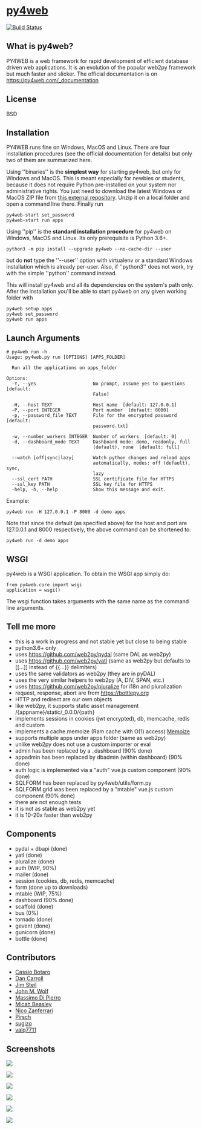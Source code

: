 # [py4web](http://py4web.com)


[![Build Status](https://img.shields.io/travis/web2py/py4web/master.svg?style=flat-square&label=Travis-CI)](https://travis-ci.org/web2py/py4web)

## What is py4web?
PY4WEB is a web framework for rapid development of efficient database driven web applications. It is an evolution of the popular web2py framework but much faster and slicker. The official documentation is on https://py4web.com/_documentation

## License

BSD

## Installation

PY4WEB runs fine on Windows, MacOS and Linux. There are four installation procedures (see the official documentation for details) but only two of them are summarized here.

Using ''binaries'' is the **simplest way** for starting py4web, but only for Windows and MacOS. This is meant especially for newbies or students, because it does not require Python pre-installed on your system nor administrative rights. You just need to download the latest Windows or MacOS ZIP file from [this external repository](https://github.com/nicozanf/py4web-pyinstaller). Unzip it on a local folder and open a command line there. Finally run


```
py4web-start set_password
py4web-start run apps
```


Using ''pip'' is the **standard installation procedure** for py4web on Windows, MacOS and Linux. Its only prerequisite is Python 3.6+.

```
python3 -m pip install --upgrade py4web --no-cache-dir --user
```

but do **not** type the ''--user'' option with virtualenv or a standard Windows installation which is already per-user.
Also, if ''python3'' does not work, try with the simple ''python'' command instead.


This will install py4web and all its dependencies on the system's path only. After the installation you'll be able to start py4web on any given working folder with

```
py4web setup apps
py4web set_password
py4web run apps
```

## Launch Arguments

```
# py4web run -h
Usage: py4web.py run [OPTIONS] [APPS_FOLDER]

  Run all the applications on apps_folder

Options:
  -Y, --yes                     No prompt, assume yes to questions  [default:
                                False]

  -H, --host TEXT               Host name  [default: 127.0.0.1]
  -P, --port INTEGER            Port number  [default: 8000]
  -p, --password_file TEXT      File for the encrypted password  [default:
                                password.txt]

  -w, --number_workers INTEGER  Number of workers  [default: 0]
  -d, --dashboard_mode TEXT     Dashboard mode: demo, readonly, full
                                (default), none  [default: full]

  --watch [off|sync|lazy]       Watch python changes and reload apps
                                automatically, modes: off (default), sync,
                                lazy
  --ssl_cert PATH               SSL certificate file for HTTPS
  --ssl_key PATH                SSL key file for HTTPS
  -help, -h, --help             Show this message and exit.

```

Example:


```
py4web run -H 127.0.0.1 -P 8000 -d demo apps
```

Note that since the default (as specified above) for the host and port are 127.0.0.1 and 8000 respectively, the above command can be shortened to:

```
py4web run -d demo apps
```

## WSGI

py4web is a WSGI application. To obtain the WSGI app simply do:

```
from py4web.core import wsgi
application = wsgi()
```

The wsgi function takes arguments with the same name as the command line arguments.

## Tell me more

- this is a work in progress and not stable yet but close to being stable
- python3.6+ only
- uses https://github.com/web2py/pydal (same DAL as web2py)
- uses https://github.com/web2py/yatl (same as web2py but defaults to [[...]] instead of {{...}} delimiters)
- uses the same validators as web2py (they are in pyDAL)
- uses the very similar helpers to web2py (A, DIV, SPAN, etc.)
- uses https://github.com/web2py/pluralize for i18n and pluralization
- request, response, abort are from https://bottlepy.org
- HTTP and redirect are our own objects
- like web2py, it supports static asset management /{appname}/static/_0.0.0/{path}
- implements sessions in cookies (jwt encrypted), db, memcache, redis and custom
- implements a cache.memoize (Ram cache with O(1) access) [Memoize](https://dbader.org/blog/python-memoization)
- supports multiple apps under apps folder (same as web2py)
- unlike web2py does not use a custom importer or eval
- admin has been replaced by a _dashboard (90% done)
- appadmin has been replaced by dbadmin (within dashboard) (90% done)
- auth logic is implemented via a "auth" vue.js custom component (90% done)
- SQLFORM has been replaced by py4web/utils/form.py
- SQLFORM.grid was been replaced by a "mtable" vue.js custom component (90% done)
- there are not enough tests
- it is not as stable as web2py yet
- it is 10-20x faster than web2py

## Components

- pydal + dbapi (done)
- yatl (done)
- pluralize (done)
- auth (WIP, 90%)
- mailer (done)
- session (cookies, db, redis, memcache)
- form (done up to downloads)
- mtable (WIP, 75%)
- dashboard (90% done)
- scaffold (done)
- bus (0%)
- tornado (done)
- gevent (done)
- gunicorn (done)
- bottle (done)


## Contributors

- [Cassio Botaro](https://github.com/cassiobotaro)
- [Dan Carroll](https://github.com/dan-carroll)
- [Jim Steil](https://github.com/jpsteil)
- [John M. Wolf](https://github.com/jmwolff3)
- [Massimo Di Pierro](https://github.com/mdipierro)
- [Micah Beasley](https://github.com/MBfromOK)
- [Nico Zanferrari](https://github.com/nicozanf)
- [Pirsch](https://github.com/Pirsch)
- [sugizo](https://github.com/sugizo)
- [valq7711](https://github.com/valq7711)

## Screenshots

![](https://raw.githubusercontent.com/web2py/py4web/master/apps/_documentation/static/screenshots/dashboard_login.png)

![](https://raw.githubusercontent.com/web2py/py4web/master/apps/_documentation/static/screenshots/dashboard_main.png)

![](https://raw.githubusercontent.com/web2py/py4web/master/apps/_documentation/static/screenshots/dashboard_edit.png)

![](https://raw.githubusercontent.com/web2py/py4web/master/apps/_documentation/static/screenshots/dashboard_restapi.png)

![](https://raw.githubusercontent.com/web2py/py4web/master/apps/_documentation/static/screenshots/dashboard_error.png)

![](https://raw.githubusercontent.com/web2py/py4web/master/apps/_documentation/static/screenshots/dashboard_ticket.png)
